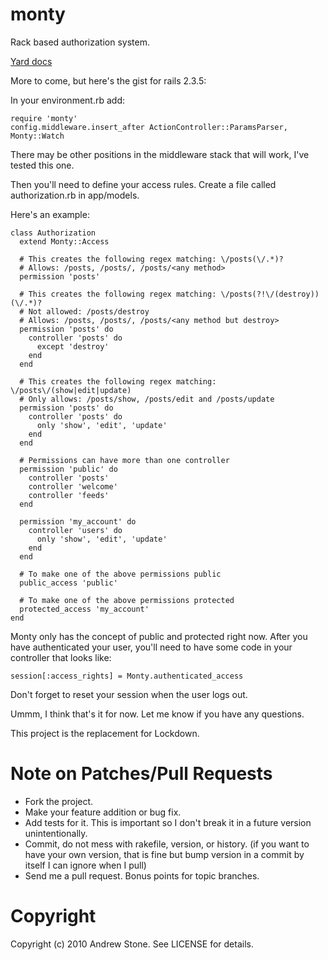 monty
=============

Rack based authorization system.

[Yard docs](http://yardoc.org/docs/stonean-monty)

More to come, but here's the gist for rails 2.3.5:

In your environment.rb add:

    require 'monty'
    config.middleware.insert_after ActionController::ParamsParser, Monty::Watch

There may be other positions in the middleware stack that will work, I've tested this one.

Then you'll need to define your access rules.  Create a file called authorization.rb in app/models. 

Here's an example:

    class Authorization
      extend Monty::Access
  
      # This creates the following regex matching: \/posts(\/.*)?
      # Allows: /posts, /posts/, /posts/<any method>
      permission 'posts'

      # This creates the following regex matching: \/posts(?!\/(destroy))(\/.*)?
      # Not allowed: /posts/destroy
      # Allows: /posts, /posts/, /posts/<any method but destroy>
      permission 'posts' do
        controller 'posts' do
          except 'destroy'
        end
      end

      # This creates the following regex matching: \/posts\/(show|edit|update)
      # Only allows: /posts/show, /posts/edit and /posts/update
      permission 'posts' do
        controller 'posts' do
          only 'show', 'edit', 'update'
        end
      end
    
      # Permissions can have more than one controller
      permission 'public' do
        controller 'posts'
        controller 'welcome'
        controller 'feeds'
      end

      permission 'my_account' do
        controller 'users' do
          only 'show', 'edit', 'update'
        end
      end

      # To make one of the above permissions public
      public_access 'public'

      # To make one of the above permissions protected
      protected_access 'my_account'
    end


Monty only has the concept of public and protected right now.  After you have authenticated your user, you'll need to have some code in your controller that looks like:

    session[:access_rights] = Monty.authenticated_access

Don't forget to reset your session when the user logs out.

Ummm, I think that's it for now.  Let me know if you have any questions.  

This project is the replacement for Lockdown.

Note on Patches/Pull Requests
=============
 
* Fork the project.
* Make your feature addition or bug fix.
* Add tests for it. This is important so I don't break it in a
  future version unintentionally.
* Commit, do not mess with rakefile, version, or history.
  (if you want to have your own version, that is fine but bump version in a commit by itself I can ignore when I pull)
* Send me a pull request. Bonus points for topic branches.

Copyright
=============

Copyright (c) 2010 Andrew Stone. See LICENSE for details.
